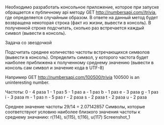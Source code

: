 Необходимо разработать консольное приложение, которое при запуске обращается к публичному api методу GET http://numbersapi.com//trivia, где определяется случайным образом. В ответе на данный метод будет возвращена некоторая строка (факт из жизни, вывести в консоль). В полученной строке подсчитать, сколько раз встречается каждый символ (вывести в консоль).

Задача со звездочкой

Подсчитать среднее количество частоты встречающихся символов (вывести в консоль). Определить символ, у которого частота будет наиболее приближена к полученному среднему значению (вывести в консоль сам символ и значение кода в UTF-8)

Например GET http://numbersapi.com/100500/trivia 100500 is an uninteresting number.

Частоты: 0 - 4 раза 1 - 1 раз 5 - 1 раз a - 1 раз b - 1 раз e - 3 раза g - 1 раз i - 3 раза m - 1 раз n - 5 раз r - 2 раза s - 2 раза t - 2 раза u - 2 раза

Среднее значение частоты 29/14 = 2.07142857 Символы, которые соответствуют условию наиболее близкого значения частоты к среднему значанию: r(114), s(115), t(116), u(117) Screenshot_1
